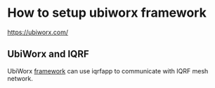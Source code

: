# How to setup ubiworx framework

https://ubiworx.com/

## UbiWorx and IQRF

UbiWorx [framework](https://ubiworx.com/about-ubiworx) can use iqrfapp to communicate with IQRF mesh network.
